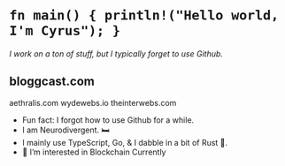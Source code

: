 # `fn main() { println!("Hello world, I'm Cyrus"); }`

_I work on a ton of stuff, but I typically forget to use Github._

bloggcast.com
-
aethralis.com
wydewebs.io
theinterwebs.com
- Fun fact: I forgot how to use Github for a while.
- I am Neurodivergent. 🛏️
- I mainly use TypeScript, Go, & I dabble in a bit of Rust 🦀.
- 👀 I’m interested in Blockchain Currently


<!---
cyrooz/cyrooz is a ✨ special ✨ repository because its `README.md` (this file) appears on your GitHub profile.
You can click the Preview link to take a look at your changes.
--->
